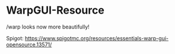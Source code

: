 # WarpGUI-Resource
/warp looks now more beautifully!

Spigot: https://www.spigotmc.org/resources/essentials-warp-gui-opensource.13571/
